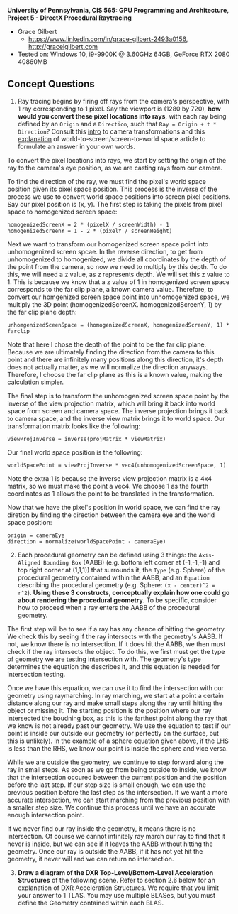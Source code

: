 **University of Pennsylvania, CIS 565: GPU Programming and Architecture,
Project 5 - DirectX Procedural Raytracing**

* Grace Gilbert
  * https://www.linkedin.com/in/grace-gilbert-2493a0156, http://gracelgilbert.com
* Tested on: Windows 10, i9-9900K @ 3.60GHz 64GB, GeForce RTX 2080 40860MB

## Concept Questions
1. Ray tracing begins by firing off rays from the camera's perspective, with 1 ray corresponding to 1 pixel. Say the viewport is (1280 by 720), **how would you convert these pixel locations into rays**, with each ray being defined by an `Origin` and a `Direction`, such that `Ray = Origin + t * Direction`? Consult this [intro](https://www.scratchapixel.com/lessons/3d-basic-rendering/computing-pixel-coordinates-of-3d-point/mathematics-computing-2d-coordinates-of-3d-points) to camera transformations and this [explanation](http://webglfactory.blogspot.com/2011/05/how-to-convert-world-to-screen.html) of world-to-screen/screen-to-world space article to formulate an answer in your own words.

To convert the pixel locations into rays, we start by setting the origin of the ray to the camera's eye position, as we are casting rays from our camera. 

To find the direction of the ray, we must find the pixel's world space position given its pixel space position. This process is the inverse of the process we use to convert world space positions into screen pixel positions. Say our pixel position is (x, y). The first step is taking the pixels from pixel space to homogenized screen space:
```
homogenizedScreenX = 2 * (pixelX / screenWidth) - 1
homogenizedScreenY = 1 - 2 * (pixelY / screenHeight)
```
Next we want to transform our homogenized screen space point into unhomogenized screen spcae. In the reverse direction, to get from unhomogenized to homogenized, we divide all coordinates by the depth of the point from the camera, so now we need to multiply by this depth. To do this, we will need a z value, as z represents depth. We will set this z value to 1.  This is because we know that a z value of 1 in homogenized screen space corresponds to the far clip plane, a known camera value. Therefore, to convert our homgenized screen space point into unhomogenized space, we multiply the 3D point (homogenizedScreenX. homogenizedScreenY, 1) by the far clip plane depth:
```
unhomgenizedSceenSpace = (homogenizedScreenX, homogenizedScreenY, 1) * farclip
```
Note that here I chose the depth of the point to be the far clip plane. Because we are ultimately finding the direction from the camera to this point and there are infinitely many positions along this direction, it's depth does not actually matter, as we will normalize the direction anyways. Therefore, I choose the far clip plane as this is a known value, making the calculation simpler.

The final step is to transform the unhomogenized screen space point by the inverse of the view projection matrix, which will bring it back into world space from screen and camera space. The inverse projection brings it back to camera space, and the inverse view matrix brings it to world space. Our transformation matrix looks like the following:
```
viewProjInverse = inverse(projMatrix * viewMatrix)
```
Our final world space position is the following:
```
worldSpacePoint = viewProjInverse * vec4(unhomogenizedScreenSpace, 1)
```
Note the extra 1 is because the inverse view projection matrix is a 4x4 matrix, so we must make the point a vec4. We choose 1 as the fourth coordinates as 1 allows the point to be translated in the transformation.

Now that we have the pixel's position in world space, we can find the ray diretion by finding the direction between the camera eye and the world space position:
```
origin = cameraEye
direction = normalize(worldSpacePoint - cameraEye)
```

2. Each procedural geometry can be defined using 3 things: the `Axis-Aligned Bounding Box` (AABB) (e.g. bottom left corner at (-1,-1,-1) and top right corner at (1,1,1)) that surrounds it, the `Type` (e.g. Sphere) of the procedural geometry contained within the AABB, and an `Equation` describing the procedural geometry (e.g. Sphere: `(x - center)^2 = r^2`). **Using these 3 constructs, conceptually explain how one could go about rendering the procedural geometry**. To be specific, consider how to proceed when a ray enters the AABB of the procedural geometry.

The first step will be to see if a ray has any chance of hitting the geometry. We check this by seeing if the ray intersects with the geometry's AABB. If not, we know there is no intersection. If it does hit the AABB, we then must check if the ray intersects the object. To do this, we first must get the type of geometry we are testing intersection with. The geometry's type determines the equation the describes it, and this equation is needed for intersection testing.

Once we have this equation, we can use it to find the intersection with our geometry using raymarching. In ray marching, we start at a point a certain distance along our ray and make small steps along the ray until hitting the object or missing it. The starting position is the position where our ray intersected the boudning box, as this is the farthest point along the ray that we know is not already past our geometry. We use the equation to test if our point is inside our outside our geometry (or perfectly on the surface, but this is unlikely). In the example of a sphere equation given above, if the LHS is less than the RHS, we know our point is inside the sphere and vice versa. 

While we are outside the geometry, we continue to step forward along the ray in small steps. As soon as we go from being outside to inside, we know that the intersection occured between the current position and the position before the last step. If our step size is small enough, we can use the previous position before the last step as the intersection. If we want a more accurate intersection, we can start marching from the previous position with a smaller step size. We continue this process until we have an accurate enough intersection point. 

If we never find our ray inside the geometry, it means there is no intersection. Of course we cannot infinitely ray march our ray to find that it never is inside, but we can see if it leaves the AABB without hitting the geometry. Once our ray is outside the AABB, if it has not yet hit the geometry, it never will and we can return no intersection.

3. **Draw a diagram of the DXR Top-Level/Bottom-Level Acceleration Structures** of the following scene. Refer to section 2.6 below for an explanation of DXR Acceleration Structures. We require that you limit your answer to 1 TLAS. You may use multiple BLASes, but you must define the Geometry contained within each BLAS.

